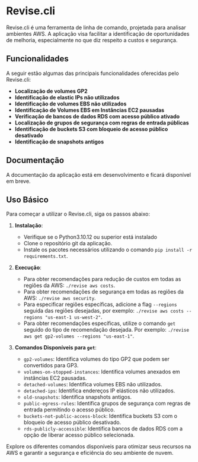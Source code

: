 # Revise.cli

Revise.cli é uma ferramenta de linha de comando, projetada para analisar ambientes AWS. A aplicação visa facilitar a identificação de oportunidades de melhoria, especialmente no que diz respeito a custos e segurança.

## Funcionalidades
A seguir estão algumas das principais funcionalidades oferecidas pelo Revise.cli:

- **Localização de volumes GP2**
- **Identificação de elastic IPs não utilizados**
- **Identificação de volumes EBS não utilizados**
- **Identificação de Volumes EBS em Instâncias EC2 pausadas**
- **Verificação de bancos de dados RDS com acesso público ativado**
- **Localização de grupos de segurança com regras de entrada públicas**
- **Identificação de buckets S3 com bloqueio de acesso público desativado**
- **Identificação de snapshots antigos**

## Documentação
A documentação da aplicação está em desenvolvimento e ficará disponível em breve.

## Uso Básico
Para começar a utilizar o Revise.cli, siga os passos abaixo:

1. **Instalação**:
   - Verifique se o Python3.10.12 ou superior está instalado
   - Clone o repositório git da aplicação.
   - Instale os pacotes necessários utilizando o comando `pip install -r requirements.txt`.

2. **Execução**:
   - Para obter recomendações para redução de custos em todas as regiões da AWS: `./revise aws costs`.
   - Para obter recomendações de segurança em todas as regiões da AWS: `./revise aws security`.
   - Para especificar regiões específicas, adicione a flag `--regions` seguida das regiões desejadas, por exemplo: `./revise aws costs --regions "us-east-1 us-west-2"`.
   - Para obter recomendações específicas, utilize o comando `get` seguido do tipo de recomendação desejada. Por exemplo: `./revise aws get gp2-volumes --regions "us-east-1"`.

3. **Comandos Disponíveis para `get`**:
   - `gp2-volumes`: Identifica volumes do tipo GP2 que podem ser convertidos para GP3.
   - `volumes-on-stopped-instances`: Identifica volumes anexados em instâncias EC2 pausadas.
   - `detached-volumes`: Identifica volumes EBS não utilizados.
   - `detached-ips`: Identifica endereços IP elásticos não utilizados.
   - `old-snapshots`: Identifica snapshots antigos.
   - `public-egress-rules`: Identifica grupos de segurança com regras de entrada permitindo o acesso público.
   - `buckets-not-public-access-block`: Identifica buckets S3 com o bloqueio de acesso público desativado.
   - `rds-publicly-accessible`: Identifica bancos de dados RDS com a opção de liberar acesso público selecionada.

Explore os diferentes comandos disponíveis para otimizar seus recursos na AWS e garantir a segurança e eficiência do seu ambiente de nuvem.